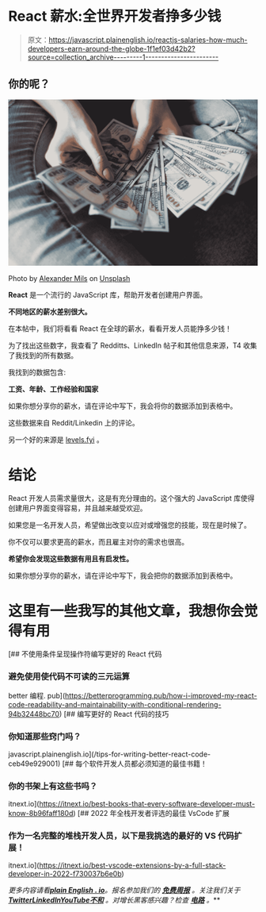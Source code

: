 # React 薪水:全世界开发者挣多少钱

> 原文：<https://javascript.plainenglish.io/reactjs-salaries-how-much-developers-earn-around-the-globe-1f1ef03d42b2?source=collection_archive---------1----------------------->

## 你的呢？

![](img/49f98808ae35c8b7f6f093f57e8ac05f.png)

Photo by [Alexander Mils](https://unsplash.com/es/@alexandermils?utm_source=medium&utm_medium=referral) on [Unsplash](https://unsplash.com?utm_source=medium&utm_medium=referral)

**React** 是一个流行的 JavaScript 库，帮助开发者创建用户界面。

**不同地区的薪水差别很大。**

在本帖中，我们将看看 React 在全球的薪水，看看开发人员能挣多少钱！

为了找出这些数字，我查看了 Redditts、LinkedIn 帖子和其他信息来源，T4 收集了我找到的所有数据。

我找到的数据包含:

**工资、年龄、工作经验和国家**

如果你想分享你的薪水，请在评论中写下，我会将你的数据添加到表格中。

这些数据来自 Reddit/Linkedin 上的评论。

另一个好的来源是 [levels.fyi](https://www.levels.fyi/?compare=Apple,Amazon,Facebook,Klarna,Expedia&track=Software%20Engineer) 。

# 结论

React 开发人员需求量很大，这是有充分理由的。这个强大的 JavaScript 库使得创建用户界面变得容易，并且越来越受欢迎。

如果您是一名开发人员，希望做出改变以应对或增强您的技能，现在是时候了。

你不仅可以要求更高的薪水，而且雇主对你的需求也很高。

**希望你会发现这些数据有用且有启发性。**

如果你想分享你的薪水，请在评论中写下，我会把你的数据添加到表格中。

# 这里有一些我写的其他文章，我想你会觉得有用

[](https://betterprogramming.pub/how-i-improved-my-react-code-readability-and-maintainability-with-conditional-rendering-94b32448bc70) [## 不使用条件呈现操作符编写更好的 React 代码

### 避免使用使代码不可读的三元运算

better 编程. pub](https://betterprogramming.pub/how-i-improved-my-react-code-readability-and-maintainability-with-conditional-rendering-94b32448bc70) [](/tips-for-writing-better-react-code-ceb49e929001) [## 编写更好的 React 代码的技巧

### 你知道那些窍门吗？

javascript.plainenglish.io](/tips-for-writing-better-react-code-ceb49e929001) [](https://itnext.io/best-books-that-every-software-developer-must-know-8b96faff180d) [## 每个软件开发人员都必须知道的最佳书籍！

### 你的书架上有这些书吗？

itnext.io](https://itnext.io/best-books-that-every-software-developer-must-know-8b96faff180d) [](https://itnext.io/best-vscode-extensions-by-a-full-stack-developer-in-2022-f730037b6e0b) [## 2022 年全栈开发者评选的最佳 VsCode 扩展

### 作为一名完整的堆栈开发人员，以下是我挑选的最好的 VS 代码扩展！

itnext.io](https://itnext.io/best-vscode-extensions-by-a-full-stack-developer-in-2022-f730037b6e0b) 

*更多内容请看*[***plain English . io***](https://plainenglish.io/)*。报名参加我们的* [***免费周报***](http://newsletter.plainenglish.io/) *。关注我们关于*[***Twitter***](https://twitter.com/inPlainEngHQ)[***LinkedIn***](https://www.linkedin.com/company/inplainenglish/)*[***YouTube***](https://www.youtube.com/channel/UCtipWUghju290NWcn8jhyAw)*[***不和***](https://discord.gg/GtDtUAvyhW) *。对增长黑客感兴趣？检查* [***电路***](https://circuit.ooo/) *。***